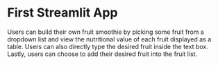 # First Streamlit App

Users can build their own fruit smoothie by picking some fruit from a dropdown list and view the nutritional value of each fruit displayed as a table. 
Users can also directly type the desired fruit inside the text box. Lastly, users can choose to add their desired fruit into the fruit list.
